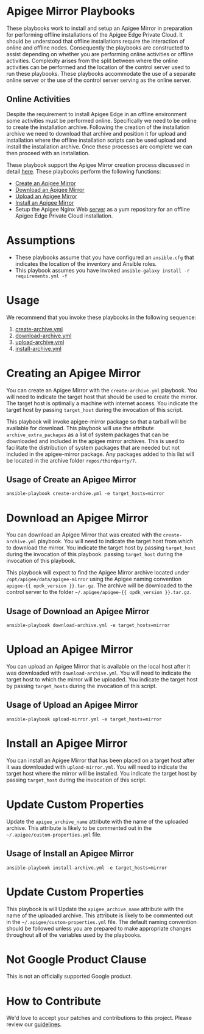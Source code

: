 # Apigee Mirror Playbooks

These playbooks work to install and setup an Apigee Mirror in preparation for performing offline installations of 
the Apigee Edge Private Cloud. It should be understood that offline installations require the interaction of online and 
offline nodes. Consequently the playbooks are constructed to assist depending on whether you are performing online 
activities or offline activities. Complexity arises from the split between where the online activities can be performed 
and the location of the control server used to run these playbooks. These playbooks accommodate the use of a separate 
online server or the use of the control server serving as the online server.  

## Online Activities

Despite the requirement to install Apigee Edge in an offline environment some activities must be performed online. 
Specifically we need to be online to create the installation archive. Following the creation of the installation archive
we need to download that archive and position it for upload and installation where the offline installation scripts can be
used upload and install the installation archive. Once these processes are complete we can then proceed with an installation.

These playbook support the Apigee Mirror creation process discussed 
in detail [here](https://docs.apigee.com/private-cloud/v4.17.01/install-edge-apigee-setup-utility).
These playbooks perform the following functions:
 
* [Create an Apigee Mirror](https://github.com/carlosfrias/apigee-opdk-setup-bootstrap-create-archive.git)
* [Download an Apigee Mirror](https://github.com/carlosfrias/apigee-opdk-setup-bootstrap-download-archive.git) 
* [Upload an Apigee Mirror](https://github.com/carlosfrias/apigee-opdk-setup-bootstrap-upload-archive.git)
* [Install an Apigee Mirror](https://github.com/carlosfrias/apigee-opdk-setup-bootstrap-archive-installer.git)
* Setup the Apigee Nginx Web [server](https://docs.apigee.com/private-cloud/v4.17.01/install-edge-apigee-setup-utility#installedgeapigeesetuputilityonanodewithnoexternalinternetconnection-installapigeesetuponaremotenodefromthelocalrepo) as a yum repository for an offline Apigee Edge Private Cloud 
installation.
 
# Assumptions

* These playbooks assume that you have configured an `ansible.cfg` that indicates the location of the 
inventory and Ansible roles.
* This playbook assumes you have invoked `ansible-galaxy install -r requirements.yml -f`

# Usage

We recommend that you invoke these playbooks in the following sequence:

1. [create-archive.yml](#creating-an-apigee-mirror) 
1. [download-archive.yml](#download-an-apigee-mirror)
1. [upload-archive.yml](#upload-an-apigee-mirror)
1. [install-archive.yml](#install-an-apigee-mirror)
 
# Creating an Apigee Mirror
You can create an Apigee Mirror with the `create-archive.yml` playbook. You will need to indicate the 
target host that should be used to create the mirror. The target host is optimally a machine with
internet access. You indicate the target host by passing `target_host` during the invocation of this
script. 

This playbook will invoke apigee-mirror package so that a tarball will be available for download. This 
playbook will use the attribute `archive_extra_packages` as a list of system packages that can be
downloaded and included in the apigee mirror archives. This is used to facilitate the distribution of 
system packages that are needed but not included in the apigee-mirror package. Any packages added to
this list will be located in the archive folder `repos/thirdparty/7`. 

## Usage of Create an Apigee Mirror

    ansible-playbook create-archive.yml -e target_hosts=mirror
         
# Download an Apigee Mirror
You can download an Apigee Mirror that was created with the `create-archive.yml` playbook. You will 
need to indicate the target host from which to download the mirror. You indicate the target host by 
passing `target_host` during the invocation of this playbook.
passing `target_host` during the invocation of this playbook.

This playbook will expect to find the Apigee Mirror archive located under `/opt/apigee/data/apigee-mirror`
using the Apigee naming convention `apigee-{{ opdk_version }}.tar.gz`. The archive will be downloaded
to the control server to the folder `~/.apigee/apigee-{{ opdk_version }}.tar.gz`.

## Usage of Download an Apigee Mirror
 
    ansible-playbook download-archive.yml -e target_hosts=mirror

# Upload an Apigee Mirror
You can upload an Apigee Mirror that is available on the local host after it was downloaded with
`download-archive.yml`. You will need to indicate the 
target host to which the mirror will be uploaded. You indicate the target host by passing 
`target_hosts` during the invocation of this script.

## Usage of Upload an Apigee Mirror
   
    ansible-playbook upload-mirror.yml -e target_hosts=mirror
    
# Install an Apigee Mirror
You can install an Apigee Mirror that has been placed on a target host after it was downloaded with 
`upload-mirror.yml`. You will need to indicate the 
target host where the mirror will be installed. You indicate the target host by passing 
`target_host` during the invocation of this script.

# Update Custom Properties
Update the `apigee_archive_name` attribute with the name of the uploaded archive. This attribute is likely to be commented out in the `~/.apigee/custom-properties.yml` file. 


## Usage of Install an Apigee Mirror

    ansible-playbook install-archive.yml -e target_hosts=mirror

# Update Custom Properties

This playbook is will 
Update the `apigee_archive_name` attribute with the name of the uploaded archive. This attribute is 
likely to be commented out in the `~/.apigee/custom-properties.yml` file. The default naming convention
should be followed unless you are prepared to make appropriate changes throughout all of the variables
used by the playbooks.


    
<!-- BEGIN Google Required Disclaimer -->

# Not Google Product Clause

This is not an officially supported Google product.
<!-- END Google Required Disclaimer -->
<!-- BEGIN Google How To Contribute -->
# How to Contribute

We'd love to accept your patches and contributions to this project. Please review our [guidelines](CONTRIBUTING.md).
<!-- END Google How To Contribute -->
